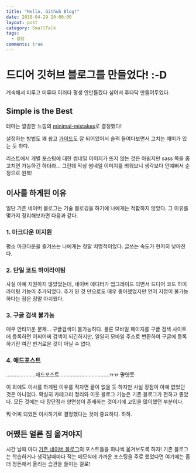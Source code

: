 ```yaml
---
title: "Hello, Github Blog!"
date: 2018-04-29 20:00:00
layout: post
category: SmallTalk
tags:
  - 잡담
comments: true
---
```


# 드디어 깃허브 블로그를 만들었다! :-D

계속해서 미루고 미루다 이러다 평생 안만들겠다 싶어서 후다닥 만들어두었다.

<!-- more -->

## Simple is the Best
테마는 깔끔한 느낌의 [minimal-mistakes](https://github.com/mmistakes/minimal-mistakes)로 결정했다!

설정하는 방법도 꽤 쉽고 [가이드](https://mmistakes.github.io/minimal-mistakes/docs/quick-start-guide)도 잘 되어있어서 슬쩍 들여다보면서 고치는 재미가 있는 듯 하다.

리스트에서 개별 포스팅에 대한 썸네일 이미지가 뜨지 않는 것은 아쉽지만 sass 쪽을 좀 고치면 가능하긴 하더라... 그런데 막상 썸네일 이미지를 띄워보니 생각보다 안예뻐서 순정으로 원복!

## 이사를 하게된 이유
일단 기존 네이버 블로그는 기술 블로깅을 하기에 나에게는 적합하지 않았다. 그 이유를 몇가지 정리해보자면 다음과 같다.

### 1. 마크다운 미지원
평소 마크다운을 즐겨쓰는 나에게는 정말 치명적이었다. 글쓰는 속도가 현저히 낮아진다.

### 2. 단일 코드 하이라이팅
사실 아예 지원하지 않았었는데, 네이버 에디터가 업그레이드 되면서 드디어 코드 하이라이팅 기능이 추가되었다. 추가 된 것 만으로도 매우 좋아했었지만 언어 지정이 불가능하다는 점은 정말 아쉬웠다. 

### 3. 구글 검색 불가능
매우 안타까운 문제... 구글검색이 불가능하다. 물론 모바일 페이지를 구글 검색 사이트에 등록하면 어찌어찌 검색이 되긴하지만, 일일히 모바일 주소로 변환하여 구글에 등록하기란 여간 번거로운 것이 아닐 수 없다.

### 4. 애드포스트
....................애드포스트..................................ㅠㅠ ~~말잇못~~

이 외에도 이사를 하게된 이유를 적자면 끝이 없을 듯 하지만 사실 장점이 아예 없었던 것은 아니었다.
확실히 카테고리 정리와 이웃 블로그 기능은 기존 블로그가 편하고 좋았다. 
모든 것에는 다 장단점과 양면성이 존재하는 것이기에 고민을 많이했던 부분이다.

뭐 어찌 되었든 이사하기로 결정했다는 것이 중요하다. 하하.

## 어쨌든 얼른 짐 옮겨야지
시간 날때 마다 [기존 네이버 블로그](https://syung1104.blog.me)의 포스트들을 하나씩 옮겨보도록 하자!
기존 블로그는 학습하거나 생각날때마다 적는 메모식에 가까운 포스팅을 주로 했었다면 여기에는 좀 더 정돈해서 올리는 습관을 들이는 걸로!
